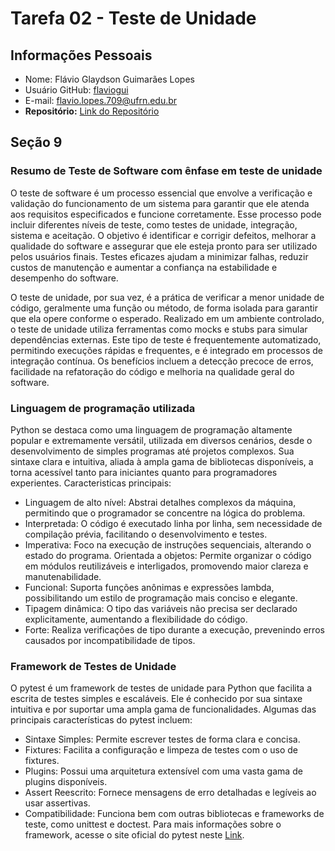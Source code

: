 # Tarefa 02 - Teste de Unidade

## Informações Pessoais
- Nome: Flávio Glaydson Guimarães Lopes
- Usuário GitHub: [flaviogui](https://github.com/flaviogui)
- E-mail: <flavio.lopes.709@ufrn.edu.br>
- **Repositório:** [Link do Repositório](https://github.com/flaviogui/TechCell-Pro)

## Seção 9
### Resumo de Teste de Software com ênfase em teste de unidade 
O teste de software é um processo essencial que envolve a verificação e validação do funcionamento de um sistema para garantir que ele atenda aos requisitos especificados e funcione corretamente. Esse processo pode incluir diferentes níveis de teste, como testes de unidade, integração, sistema e aceitação. O objetivo é identificar e corrigir defeitos, melhorar a qualidade do software e assegurar que ele esteja pronto para ser utilizado pelos usuários finais. Testes eficazes ajudam a minimizar falhas, reduzir custos de manutenção e aumentar a confiança na estabilidade e desempenho do software.

O teste de unidade, por sua vez, é a prática de verificar a menor unidade de código, geralmente uma função ou método, de forma isolada para garantir que ela opere conforme o esperado. Realizado em um ambiente controlado, o teste de unidade utiliza ferramentas como mocks e stubs para simular dependências externas. Este tipo de teste é frequentemente automatizado, permitindo execuções rápidas e frequentes, e é integrado em processos de integração contínua. Os benefícios incluem a detecção precoce de erros, facilidade na refatoração do código e melhoria na qualidade geral do software.

### Linguagem de programação utilizada
Python se destaca como uma linguagem de programação altamente popular e extremamente versátil, utilizada em diversos cenários, desde o desenvolvimento de simples programas até projetos complexos. Sua sintaxe clara e intuitiva, aliada à ampla gama de bibliotecas disponíveis, a torna acessível tanto para iniciantes quanto para programadores experientes.
Caracteristicas principais:

- Linguagem de alto nível: Abstrai detalhes complexos da máquina, permitindo que o programador se concentre na lógica do problema.
- Interpretada: O código é executado linha por linha, sem necessidade de compilação prévia, facilitando o desenvolvimento e testes.
- Imperativa: Foco na execução de instruções sequenciais, alterando o estado do programa.
Orientada a objetos: Permite organizar o código em módulos reutilizáveis e interligados, promovendo maior clareza e manutenabilidade.
- Funcional: Suporta funções anônimas e expressões lambda, possibilitando um estilo de programação mais conciso e elegante.
- Tipagem dinâmica: O tipo das variáveis não precisa ser declarado explicitamente, aumentando a flexibilidade do código.
- Forte: Realiza verificações de tipo durante a execução, prevenindo erros causados por incompatibilidade de tipos.

### Framework de Testes de Unidade
O pytest é um framework de testes de unidade para Python que facilita a escrita de testes simples e escaláveis. Ele é conhecido por sua sintaxe intuitiva e por suportar uma ampla gama de funcionalidades. Algumas das principais características do pytest incluem:
- Sintaxe Simples: Permite escrever testes de forma clara e concisa.
- Fixtures: Facilita a configuração e limpeza de testes com o uso de fixtures.
- Plugins: Possui uma arquitetura extensível com uma vasta gama de plugins disponíveis.
- Assert Reescrito: Fornece mensagens de erro detalhadas e legíveis ao usar assertivas.
- Compatibilidade: Funciona bem com outras bibliotecas e frameworks de teste, como unittest e doctest.
Para mais informações sobre o framework, acesse o site oficial do pytest neste [Link](https://docs.pytest.org/en/stable/).